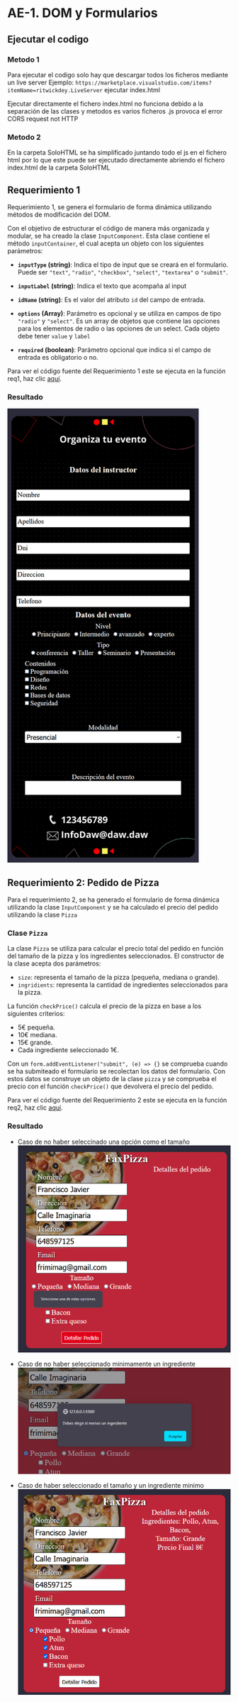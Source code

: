# AE-1. DOM y Formularios 

## Ejecutar el codigo

### Metodo 1
Para ejecutar el codigo solo hay que descargar todos los ficheros mediante un live server Ejemplo: `https://marketplace.visualstudio.com/items?itemName=ritwickdey.LiveServer` ejecutar index.html

Ejecutar directamente el fichero index.html no funciona debido a la separación de las clases y metodos es varios ficheros .js provoca el error CORS request not HTTP

### Metodo 2
En la carpeta SoloHTML se ha simplificado juntando todo el js en el fichero html por lo que este puede ser ejecutado directamente abriendo el fichero index.html de la carpeta SoloHTML



## Requerimiento 1

Requerimiento 1, se genera el formulario de forma dinámica utilizando métodos de modificación del DOM.

Con el objetivo de estructurar el código de manera más organizada y modular, se ha creado la clase `InputComponent`. Esta clase contiene el método `inputContainer`, el cual acepta un objeto con los siguientes parámetros:

- **`inputType` (string)**: Indica el tipo de input que se creará en el formulario. Puede ser `"text"`, `"radio"`, `"checkbox"`, `"select"`, `"textarea"` o `"submit"`.

- **`inputLabel` (string)**: Indica el texto que acompaña al input

- **`idName` (string)**: Es el valor del atributo `id` del campo de entrada. 

- **`options` (Array)**: Parámetro es opcional y se utiliza en campos de tipo `"radio"` y `"select"`. Es un array de objetos que contiene las opciones para los elementos de radio o las opciones de un select. Cada objeto debe tener `value` y `label`

- **`required` (boolean)**: Parámetro opcional que indica si el campo de entrada es obligatorio o no.

Para ver el código fuente del Requerimiento 1 este se ejecuta en la función req1, haz clic [aquí](./script.js).

### Resultado 
![Alt text](readme/image.png)


## Requerimiento 2: Pedido de Pizza

Para el requerimiento 2, se ha generado el formulario de forma dinámica utilizando la clase `InputComponent` y se ha calculado el precio del pedido utilizando la clase `Pizza` 

### Clase `Pizza`

La clase `Pizza` se utiliza para calcular el precio total del pedido en función del tamaño de la pizza y los ingredientes seleccionados. El constructor de la clase acepta dos parámetros:

- `size`: representa el tamaño de la pizza (pequeña, mediana o grande).
- `ingridients`: representa la cantidad de ingredientes seleccionados para la pizza.

La función `checkPrice()` calcula el precio de la pizza en base a los siguientes criterios:

- 5€ pequeña.
- 10€ mediana.
- 15€ grande.
- Cada ingrediente seleccionado 1€.

Con un `form.addEventListener("submit", (e) => {}` se comprueba cuando se ha submiteado el formulario se recolectan los datos del formulario.
Con estos datos se construye un objeto de la clase `pizza` y se comprueba el precio con el función `checkPrice()` que devolvera el precio del pedido.



Para ver el código fuente del Requerimiento 2 este se ejecuta en la función req2, haz clic [aquí](./script.js).

### Resultado

- Caso de no haber seleccinado una opción como el tamaño
![Alt text](readme/req2img1.png)
- Caso de no haber seleccionado minimamente un ingrediente
![Alt text](readme/req2img2.png)

- Caso de haber seleccionado el tamaño y un ingrediente minimo
![Alt text](readme/req2img3.png)